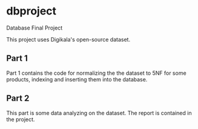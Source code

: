 # dbproject
Database Final Project

This project uses Digikala's open-source dataset.

## Part 1
Part 1 contains the code for normalizing the the dataset to 5NF for some products, indexing and inserting them into the database.


## Part 2
This part is some data analyzing on the dataset. The report is contained in the project.
